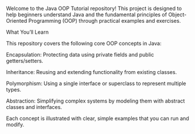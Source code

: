 Welcome to the Java OOP Tutorial repository! This project is designed to help beginners understand Java and the fundamental principles of Object-Oriented Programming (OOP) through practical examples and exercises.

What You’ll Learn

This repository covers the following core OOP concepts in Java:

Encapsulation: Protecting data using private fields and public getters/setters.

Inheritance: Reusing and extending functionality from existing classes.

Polymorphism: Using a single interface or superclass to represent multiple types.

Abstraction: Simplifying complex systems by modeling them with abstract classes and interfaces.

Each concept is illustrated with clear, simple examples that you can run and modify.